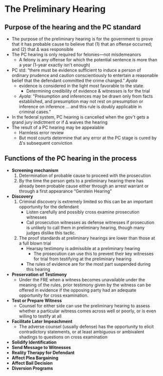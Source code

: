 # The Preliminary Hearing

## Purpose of the hearing and the PC standard

* The purpose of the preliminary hearing is for the government to prove that it has probable cause to believe that (1) that an offense occurred; and (2) that ∆ was responsible
* The PC hearing is only required for felonies—not misdemeanors
    * A felony is any offense for which the potential sentence is more than a year (1-year exactly isn't enough)
* PC std: “there must be evidence sufficient to induce a person of ordinary prudence and caution conscientiously to entertain a reasonable belief that the defendant committed the crime charged.” *Ayala*
    * evidence is considered in the light most favorable to the state.
        - Determining credibility of evidence & witnesses is for the trial
    * *Ayala*: "Presumption and inferences may be drawn only from facts established, and presumption may not rest on presumption or inference on inference … and this rule is doubly applicable in criminal cases."
* In the federal system, PC hearing is cancelled when the gov't gets a grand jury indictment or if ∆ waives the hearing
* The result of a PC hearing may be appealable
    - Harmless error review
    - But most courts determine that any error at the PC stage is cured by ∆'s subsequent conviction

## Functions of the PC hearing in the process

* **Screening mechanism**
    1. Determination of probable cause to proceed with the prosecution
    2. By the time the person gets to a preliminary hearing there has already been probable cause either through an arrest warrant or through a first appearance “Gerstein Hearing”
* **Discovery**
    1. Criminal discovery is extremely limited so this can be an important opportunity for the defendant
        * Listen carefully and possibly cross examine prosecution witnesses
        * Call prosecution witnesses as defense witnesses if prosecution is unlikely to call them in preliminary hearing, though many judges dislike this tactic.
    2. The proof standards at preliminary hearings are lower than those at a full blown trial
        * Hearsay testimony is admissible at a preliminary hearing
            * The prosecution can use this to prevent their key witnesses for trial from testifying at the preliminary hearing
        * The rules of evidence are for the most part suspended during this hearing
* **Preservation of Testimony**
    * Under the FRE when a witness becomes unavailable under the meaning of the rules, prior testimony given by the witness can be offered in evidence if the opposing party had an adequate opportunity for cross examination.
* **Test or Prepare Witness**
    * Counsel for either side can use the preliminary hearing to assess whether a particular witness comes across well or poorly, or is even willing to testify at all
* **Facilitate Later Impeachment**
    * The adverse counsel (usually defense) has the opportunity to elicit contradictory statements, or at least ambiguous or ambivalent shadings to questions on cross examination
* **Solidify Identification**
* **Send Message to Witnesses**
* **Reality Therapy for Defendant**
* **Affect Plea Bargaining**
* **Affect Bail Decision**
* **Diversion Programs**
